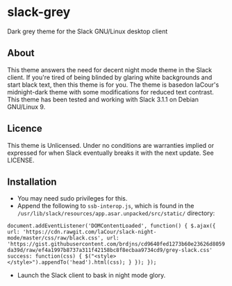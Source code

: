 # slack-grey
Dark grey theme for the Slack GNU/Linux desktop client

## About
This theme answers the need for decent night mode theme in the Slack client.
If you're tired of being blinded by glaring white backgrounds and start black
text, then this theme is for you. The theme is basedon laCour's midnight-dark
theme with some modifications for reduced text contrast.
This theme has been tested and working with Slack 3.1.1 on Debian GNU/Linux 9.

## Licence
This theme is Unlicensed. Under no conditions are warranties implied or expressed
for when Slack eventually breaks it with the next update. See LICENSE.

## Installation
* You may need sudo privileges for this.
* Append the following to `ssb-interop.js`, which is found in the
`/usr/lib/slack/resources/app.asar.unpacked/src/static/` directory:

``document.addEventListener('DOMContentLoaded', function() {
 $.ajax({
   url: 'https://cdn.rawgit.com/laCour/slack-night-mode/master/css/raw/black.css',
   url: 'https://gist.githubusercontent.com/brdjns/cd9640fed1273b60e23626d8059da39d/raw/ef4a1997b8737a311f42158bc8f8ecbaa9734cd9/grey-slack.css'
   success: function(css) {
     $("<style></style>").appendTo('head').html(css);
   }
 });
});
``
* Launch the Slack client to bask in night mode glory.
